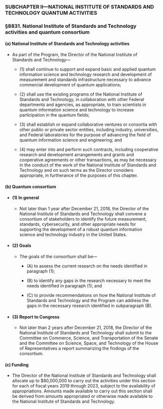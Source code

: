 ### SUBCHAPTER II—NATIONAL INSTITUTE OF STANDARDS AND TECHNOLOGY QUANTUM ACTIVITIES

### §8831. National Institute of Standards and Technology activities and quantum consortium
#### (a) National Institute of Standards and Technology activities
* As part of the Program, the Director of the National Institute of Standards and Technology—

  * (1) shall continue to support and expand basic and applied quantum information science and technology research and development of measurement and standards infrastructure necessary to advance commercial development of quantum applications;

  * (2) shall use the existing programs of the National Institute of Standards and Technology, in collaboration with other Federal departments and agencies, as appropriate, to train scientists in quantum information science and technology to increase participation in the quantum fields;

  * (3) shall establish or expand collaborative ventures or consortia with other public or private sector entities, including industry, universities, and Federal laboratories for the purpose of advancing the field of quantum information science and engineering; and

  * (4) may enter into and perform such contracts, including cooperative research and development arrangements and grants and cooperative agreements or other transactions, as may be necessary in the conduct of the work of the National Institute of Standards and Technology and on such terms as the Director considers appropriate, in furtherance of the purposes of this chapter.

#### (b) Quantum consortium
* #### (1) In general
  * Not later than 1 year after December 21, 2018, the Director of the National Institute of Standards and Technology shall convene a consortium of stakeholders to identify the future measurement, standards, cybersecurity, and other appropriate needs for supporting the development of a robust quantum information science and technology industry in the United States.

* #### (2) Goals
  * The goals of the consortium shall be—

    * (A) to assess the current research on the needs identified in paragraph (1);

    * (B) to identify any gaps in the research necessary to meet the needs identified in paragraph (1); and

    * (C) to provide recommendations on how the National Institute of Standards and Technology and the Program can address the gaps in the necessary research identified in subparagraph (B).

* #### (3) Report to Congress
  * Not later than 2 years after December 21, 2018, the Director of the National Institute of Standards and Technology shall submit to the Committee on Commerce, Science, and Transportation of the Senate and the Committee on Science, Space, and Technology of the House of Representatives a report summarizing the findings of the consortium.

#### (c) Funding
* The Director of the National Institute of Standards and Technology shall allocate up to $80,000,000 to carry out the activities under this section for each of fiscal years 2019 through 2023, subject to the availability of appropriations. Amounts made available to carry out this section shall be derived from amounts appropriated or otherwise made available to the National Institute of Standards and Technology.